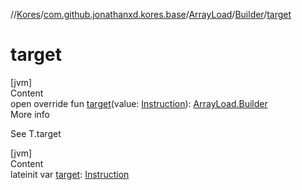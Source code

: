 //[Kores](../../../index.md)/[com.github.jonathanxd.kores.base](../../index.md)/[ArrayLoad](../index.md)/[Builder](index.md)/[target](target.md)



# target  
[jvm]  
Content  
open override fun [target](target.md)(value: [Instruction](../../../com.github.jonathanxd.kores/-instruction/index.md)): [ArrayLoad.Builder](index.md)  
More info  


See T.target

  


[jvm]  
Content  
lateinit var [target](target.md): [Instruction](../../../com.github.jonathanxd.kores/-instruction/index.md)  



